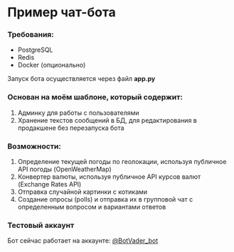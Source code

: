 # Пример чат-бота

### Требования:
* PostgreSQL
* Redis
* Docker (опционально) 

Запуск бота осуществляется через файл **app.py**

### Основан на моём шаблоне, который содержит:
1. Админку для работы с пользователями
2. Хранение текстов сообщений в БД, для редактирования в продакшене без перезапуска бота

### Возможности:
1. Определение текущей погоды по геолокации, используя публичное API погоды (OpenWeatherMap)
2. Конвертер валюты, используя публичное API курсов валют (Exchange Rates API)
3. Отправка случайной картинки с котиками
4. Создание опросы (polls) и отправка их в групповой чат с определенным вопросом и вариантами ответов

### Тестовый аккаунт
Бот сейчас работает на аккаунте: [@BotVader_bot](https://t.me/BotVader_bot)